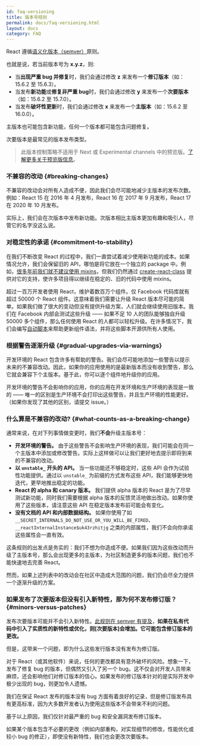 ```yaml
---
id: faq-versioning
title: 版本号规则
permalink: docs/faq-versioning.html
layout: docs
category: FAQ
---
```


React 遵循[语义化版本（semver）](https://semver.org/)原则。

也就是说，若当前版本号为 **x.y.z**，则:

* 当**出现严重 bug 并修复**时，我们会通过修改 **z** 来发布一个**修订版本**（如：15.6.2 至 15.6.3）。
* 当发布**新功能**或**修复非严重 bug**时，我们会通过修改 **y** 来发布一个**次要版本**（如：15.6.2 至 15.7.0）。
* 当发布**破坏性更新**时，我们会通过修改 **x** 来发布一个**主版本**（如：15.6.2 至 16.0.0）。

主版本也可能包含新功能，任何一个版本都可能包含问题修复。

次要版本是最常见的版本发布类型。

> 此版本控制策略不适用于 Next 或 Experimental channels 中的预览版。[了解更多关于预览版信息](/docs/release-channels.html)。

### 不兼容的改动 {#breaking-changes}

不兼容的改动会对所有人造成不便，因此我们会尽可能地减少主版本的发布次数。例如：React 15 在 2016 年 4 月发布，React 16 在 2017 年 9 月发布，React 17 在 2020 年 10 月发布。

实际上，我们会在次版本中发布新功能。次版本相比主版本更加有趣和吸引人，尽管它的名字没这么说。

### 对稳定性的承诺 {#commitment-to-stability}

在我们不断改变 React 的过程中，我们一直尝试着减少使用新功能的成本。如果情况允许，我们会保留旧的 API，哪怕是将它放在一个独立的 package 中。例如，[很多年前我们就不建议使用 mixins](/blog/2016/07/13/mixins-considered-harmful.html)，但我们仍然通过 [create-react-class](/docs/react-without-es6.html#mixins) 提供对它的支持，使许多项目得以继续在稳定的、旧的代码中使用 mixins。

超过一百万开发者使用 React，维护着数百万个组件。仅 Facebook 代码库就有超过 50000 个 React 组件。这意味着我们需要让升级 React 版本尽可能的简单。如果我们做了很大的变动但没有提供升级方案，人们就会继续使用旧版本。我们在 Facebook 内部会测试这些升级 —— 如果不足 10 人的团队能够独自升级 50000 多个组件，那么任何使用 React 的人都可以轻松升级。在许多情况下，我们会编写[自动脚本](https://github.com/reactjs/react-codemod)来帮助更新组件语法，并将这些脚本开源供所有人使用。

### 根据警告逐渐升级 {#gradual-upgrades-via-warnings}

开发环境的 React 包含许多有帮助的警告。我们会尽可能地添加一些警告以提示未来的不兼容改动。因此，如果你的应用使用的是最新版本而没有收到警告，那么它就会兼容下个主版本。基于此，你可以逐个组件地升级你的应用。

开发环境的警告不会影响你的应用，你的应用在开发环境和生产环境的表现是一致的 —— 唯一的区别是生产环境不会打印出这些警告，并且生产环境的性能更好。（如果你发现了其他的区别，请提交 issue。）

### 什么算是不兼容的改动? {#what-counts-as-a-breaking-change}

通常来说，在对下列事情做变更时，我们**不会**升级主版本号：

* **开发环境的警告。** 由于这些警告不会影响生产环境的表现，我们可能会在同一个主版本中添加或修改警告。实际上这样做可以让我们更好地去提示即将到来的不兼容的改动。
* **以 `unstable_` 开头的 API。** 当一些功能还不够稳定时，这些 API 会作为试验性功能提供。通过以 `unstable_` 为前缀的方式发布这些 API，我们能够更快地迭代，更早地推出稳定的功能。
* **React 的 alpha 和 canary 版本。** 我们提供 alpha 版本的 React 是为了尽早测试新功能，同时我们需要根据 alpha 版本的反馈灵活地做出改动。如果你使用了这些版本，请注意这些 API 在稳定版本发布前可能会有变化。
* **没有文档的 API 和内部数据结构。** 如果你使用了如 `__SECRET_INTERNALS_DO_NOT_USE_OR_YOU_WILL_BE_FIRED`、`__reactInternalInstance$uk43rzhitjg` 之类的内部属性，我们不会向你承诺这些属性会一直有效。

这条规则的出发点是务实的：我们不想为你造成不便。如果我们因为这些改动而升级了主版本号，那么会出现更多的主版本，为社区制造更多的版本问题，我们也不能快速地去完善 React。

然而，如果上述列表中的改动会在社区中造成大范围的问题，我们仍会尽全力提供一个逐渐升级的方案。

### 如果发布了次要版本但没有引入新特性，那为何不发布修订版？{#minors-versus-patches}

发布次要版本可能并不会引入新特性。[此规则在 semver 有提及](https://semver.org/#spec-item-7)，**如果在私有代码中引入了实质性的新特性或优化，则[次要版本]会增加。它可能包含修订版本的更改。**

但是，这带来一个问题，即为什么这些发行版本没有发布为修订版。

对于 React（或其他软件）来说，任何的更改都具有意外破坏的风险。想象一下，发布了修复 bug 的版本，但偶然又引入了另一个 bug。这不仅会对开发人员带来麻烦，还会影响他们对修订版本的信心。如果发布的修订版本针对的是实际开发中极少出现的 bug，则更加令人遗憾。

我们在保证 React 发布的版本没有 bug 方面有着良好的记录，但是修订版发布具有更高标准，因为大多数开发者认为使用这些版本不会带来不利的问题。

基于以上原因，我们仅针对最严重的 bug 和安全漏洞发布修订版本。

如果某个版本包含不必要的更改（例如内部重构，对实现细节的修改，性能优化或较小 bug 的修正），即使没有新特性，我们也会更改次要版本。
